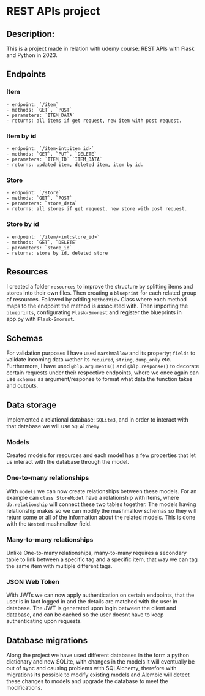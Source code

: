 # REST APIs project

## Description:
This is a project made in relation with udemy course: REST APIs with Flask and Python in 2023.

## Endpoints
### Item
    - endpoint: `/item`
    - methods: `GET`, `POST`
    - parameters: `ITEM_DATA`
    - returns: all items if get request, new item with post request.

### Item by id
    - endpoint: `/item<int:item_id>`
    - methods: `GET`, `PUT`, `DELETE`
    - parameters: `ITEM_ID` `ITEM_DATA` 
    - returns: updated item, deleted item, item by id.

### Store
    - endpoint: `/store`
    - methods: `GET`, `POST`
    - parameters: `store_data`
    - returns: all stores if get request, new store with post request.

### Store by id
    - endpoint: `/item/<int:store_id>`
    - methods: `GET`, `DELETE`
    - parameters: `store_id`
    - returns: store by id, deleted store

## Resources
I created a folder `resources` to improve the structure by splitting items and stores into their own files.
Then creating a `blueprint` for each related group of resources.
Followed by adding `MethodView` Class where each method maps to the endpoint the method is associated with.
Then importing the `blueprints`, configurating `Flask-Smorest` and register the blueprints in app.py with `Flask-Smorest`.

## Schemas
For validation purposes I have used `marshmallow` and its property; `fields` to validate incoming data wether its `required`, `string`, `dump_only` etc. 
Furthermore, I have used `@blp.arguments()` and `@blp.response()` to decorate certain requests under their respective endpoints, where we once again can use `schemas` as argument/response to format what data the function takes and outputs.

## Data storage 
Implemented a relational database: `SQLite3`, and in order to interact with that database we will use `SQLAlchemy`

### Models
Created models for resources and each model has a few properties that let us interact with the database through the model.

### One-to-many relationships
With `models` we can now create relationships between these models.
For an example can `class StoreModel` have a relationship with items, where `db.relationship` will connect these two tables together. The models having relationship makes so we can modify the mashmallow schemas so they will return some or all of the information about the related models. This is done with the `Nested` mashmallow field.

### Many-to-many relationships

Unlike One-to-many relationships, many-to-many requires a secondary table to link between a specific tag and a specific item, that way we can tag the same item with multiple different tags. 

 ### JSON Web Token

With JWTs we can now apply authentication on certain endpoints, that the user is in fact logged in and the details are matched with the user in database. The JWT is generated upon login between the client and database, and can be cached so the user doesnt have to keep authenticating upon requests.

## Database migrations

Along the project we have used different databases in the form a python dictionary and now SQLite, with changes in the models it will eventually be out of sync and causing problems with SQLAlchemy, therefore with migrations its possible to modify existing models and Alembic will detect these changes to models and upgrade the database to meet the modifications.
